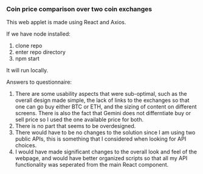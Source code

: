 ### Coin price comparison over two coin exchanges

This web applet is made using React and Axios.

If we have node installed: 

1. clone repo
2. enter repo directory
3. npm start

It will run locally.


Answers to questionnaire:

1. There are some usability aspects that were sub-optimal, such as the overall design made simple, the lack of links to the exchanges so that one can go buy either BTC or ETH, and the sizing of content on different screens. There is also the fact that Gemini does not differntiate buy or sell price so I used the one available price for both. 
2. There is no part that seems to be overdesigned.
3. There would have to be no changes to the solution since I am using two public APIs, this is something that I considered when looking for API choices.
4. I would have made significant changes to the overall look and feel of the webpage, and would have better organized scripts so that all my API functionality was seperated from the main React component.
